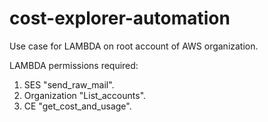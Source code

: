 # cost-explorer-automation

Use case for LAMBDA on root account of AWS organization.

LAMBDA permissions required:
1. SES "send_raw_mail".
2. Organization "List_accounts".
3. CE "get_cost_and_usage".
